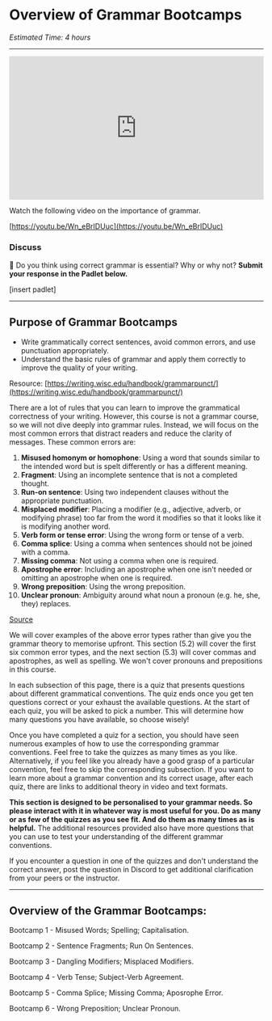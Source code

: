 # Overview of Grammar Bootcamps

*Estimated Time: 4 hours*

---

<div style="position: relative; padding-bottom: 56.25%; height: 0;"><iframe src="https://www.youtube.com/embed/1S7B4xlifyk" title="YouTube video player" frameborder="0" allow="accelerometer; autoplay; clipboard-write; encrypted-media; gyroscope; picture-in-picture" allowfullscreen style="position: absolute; top: 0; left: 0; width: 100%; height: 100%;"></iframe></div>

<aside>

Watch the following video on the importance of grammar.

</aside>

[https://youtu.be/Wn_eBrIDUuc](https://youtu.be/Wn_eBrIDUuc)

### Discuss

<aside>


💬 Do you think using correct grammar is essential? Why or why not? 
**Submit your response in the Padlet below.**

</aside>

[insert padlet]

---

## Purpose of Grammar Bootcamps

- Write grammatically correct sentences, avoid common errors, and use punctuation appropriately.
- Understand the basic rules of grammar and apply them correctly to improve the quality of your writing.

Resource: [https://writing.wisc.edu/handbook/grammarpunct/](https://writing.wisc.edu/handbook/grammarpunct/)

There are a lot of rules that you can learn to improve the grammatical correctness of your writing. However, this course is not a grammar course, so we will not dive deeply into grammar rules. Instead, we will focus on the most common errors that distract readers and reduce the clarity of messages. These common errors are:

1. **Misused homonym or homophone**: Using a word that sounds similar to the intended word but is spelt differently or has a different meaning.
2. **Fragment**: Using an incomplete sentence that is not a completed thought. 
3. **Run-on sentence**: Using two independent clauses without the appropriate punctuation.
4. **Misplaced modifier**: Placing a modifier (e.g., adjective, adverb, or modifying phrase) too far from the word it modifies so that it looks like it is modifying another word.
5. **Verb form or tense error**: Using the wrong form or tense of a verb.
6. **Comma splice**: Using a comma when sentences should not be joined with a comma.
7. **Missing comma**: Not using a comma when one is required. 
8. **Apostrophe error**: Including an apostrophe when one isn't needed or omitting an apostrophe when one is required.
9. **Wrong preposition**: Using the wrong preposition.
10. **Unclear pronoun**: Ambiguity around what noun a pronoun (e.g. he, she, they) replaces.

[Source](https://openoregon.pressbooks.pub/wrd/back-matter/grammar-and-style/)

We will cover examples of the above error types rather than give you the grammar theory to memorise upfront. This section (5.2) will cover the first six common error types, and the next section (5.3) will cover commas and apostrophes, as well as spelling. We won't cover pronouns and prepositions in this course.

In each subsection of this page, there is a quiz that presents questions about different grammatical conventions. The quiz ends once you get ten questions correct or your exhaust the available questions. At the start of each quiz, you will be asked to pick a number. This will determine how many questions you have available, so choose wisely!

Once you have completed a quiz for a section, you should have seen numerous examples of how to use the corresponding grammar conventions. Feel free to take the quizzes as many times as you like. Alternatively, if you feel like you already have a good grasp of a particular convention, feel free to skip the corresponding subsection. If you want to learn more about a grammar convention and its correct usage, after each quiz, there are links to additional theory in video and text formats. 

**This section is designed to be personalised to your grammar needs. So please interact with it in whatever way is most useful for you. Do as many or as few of the quizzes as you see fit. And do them as many times as is helpful.** The additional resources provided also have more questions that you can use to test your understanding of the different grammar conventions.

If you encounter a question in one of the quizzes and don't understand the correct answer, post the question in Discord to get additional clarification from your peers or the instructor.

---

## Overview of the Grammar Bootcamps:

Bootcamp 1 - Misused Words; Spelling; Capitalisation.

Bootcamp 2 - Sentence Fragments; Run On Sentences.

Bootcamp 3 - Dangling Modifiers; Misplaced Modifiers.

Bootcamp 4 - Verb Tense; Subject-Verb Agreement.

Bootcamp 5 - Comma Splice; Missing Comma; Aposrophe Error.

Bootcamp 6 - Wrong Preposition; Unclear Pronoun.
